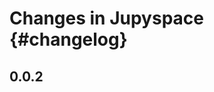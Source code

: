 # Changes in Jupyspace {#changelog}

<!-- <START NEW CHANGELOG ENTRY> -->

## 0.0.2

<!-- <END NEW CHANGELOG ENTRY> -->
